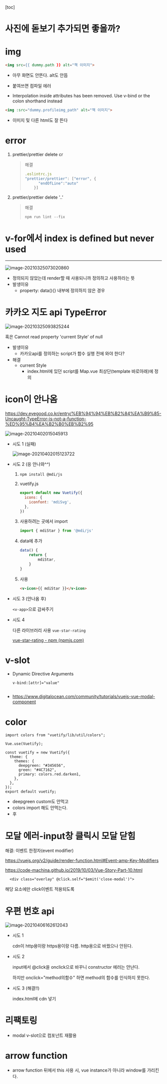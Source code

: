 [toc]

# 사진에 돋보기 추가되면 좋을까?

# img

```html
<img src={{ dummy.path }} alt="책 이미지">
```

- 아무 화면도 안뜬다. alt도 안뜸

- 붙여쓰면 컴파일 에러

- Interpolation inside attributes has been removed. Use v-bind or the colon shorthand instead

  

```html
<img :src="dummy.profileimg_path" alt="책 이미지">
```

- 이미지 및 다른 html도 잘 뜬다

# error

1. prettier/prettier delete cr

   > 해결
   >
   > ```js
   > .eslintrc.js    
   > "prettier/prettier": ["error", {
   >       "endOfLine":"auto"
   >     }]
   > ```

2. prettier/prettier delete '..'

   > 해결
   >
   > ```js
   > npm run lint --fix
   > ```
   >
   > 

# v-for에서 index is defined but never used

-------

![image-20210325073020860](vue%EC%97%90%EB%9F%AC.assets/image-20210325073020860.png)

- 정의되지 않았는데 render할 때 사용되니까 정의하고 사용하라는 뜻
- 발생이유
  - property: data(){} 내부에 정의하지 않은 경우

# 카카오 지도 api TypeError

![image-20210325093825244](vue%EC%97%90%EB%9F%AC.assets/image-20210325093825244.png)

혹은 Cannot read property 'current Style' of null

- 발생이유
  - 카카오api를 정의하는 script가 함수 실행 전에 와야 한다?
- 해결
  - current Style
    - index.html에 있던 script를 Map.vue 최상단(template 바로아래)에 정의

# icon이 안나옴

https://dev.eyegood.co.kr/entry/%EB%94%94%EB%B2%84%EA%B9%85-Uncaught-TypeError-is-not-a-function-%ED%95%B4%EA%B2%B0%EB%B2%95

![image-20210402015045913](vue%EC%97%90%EB%9F%AC.assets/image-20210402015045913.png)

- 시도 1 (실패)

  ![image-20210402015123722](vue%EC%97%90%EB%9F%AC.assets/image-20210402015123722.png)

- 시도 2 (응 안나와^^)

  1. `npm install @mdi/js`

  2. vuetify.js

     ```js
     export default new Vuetify({
       icons: {
         iconfont: 'mdiSvg',
       },
     })
     ```

  3. 사용하려는 곳에서 import

     ```js
     import { mdiStar } from '@mdi/js'
     ```

  4. data에 추가

     ```js
     data() { 
         return { 
             mdiStar,
         }
     }
     ```

  5. 사용

     ```html
     <v-icon>{{ mdiStar }}</v-icon>
     ```

- 시도 3 (안나옴 후)

  `<v-app>`으로 감싸주기

- 시도 4

  다른 라이브러리 사용 `vue-star-rating`

  [vue-star-rating - npm (npmjs.com)](https://www.npmjs.com/package/vue-star-rating)

# v-slot

- Dynamic Directive Arguments

  ```vue
  v-bind:[attr]="value"
  ```

  ```vue
  
  ```

- https://www.digitalocean.com/community/tutorials/vuejs-vue-modal-component

# color

```vue
import colors from "vuetify/lib/util/colors";

Vue.use(Vuetify);

const vuetify = new Vuetify({
  theme: {
    themes: {
      deepgreen: "#345656",
      green: "#4C7162",
      primary: colors.red.darken1,
    },
  },
});
export default vuetify;
```

- deepgreen custom도 안먹고
- colors import 해도 안먹는다.
- 후

# 모달 에러-input창 클릭시 모달 닫힘

해결: 이벤트 한정자(event modifier)

https://vuejs.org/v2/guide/render-function.html#Event-amp-Key-Modifiers

https://code-machina.github.io/2019/10/03/Vue-Story-Part-10.html

```vue
  <div class="overlay" @click.self="$emit('close-modal')">
```

해당 요소에만 click이벤트 적용되도록



# 우편 번호 api

![image-20210406162612043](vue%EC%97%90%EB%9F%AC.assets/image-20210406162612043.png)

- 시도 1

  cdn이 http용이랑 https용이랑 다름. http용으로 바꿨으나 안된다.

- 시도 2

  input에서 @click을 onclick으로 바꾸니 constructor 에러는 안난다.

  하지만 onclick="method의함수" 하면 method의 함수를 인식하지 못한다.

- 시도 3 (해결!!)

  index.html에 cdn 넣기

  

  

# 리팩토링

- modal v-slot으로 컴포넌트 재활용

# arrow function

- arrow function 뒤에서 this 사용 시, vue instance가 아니라 window를 가리킨다.

